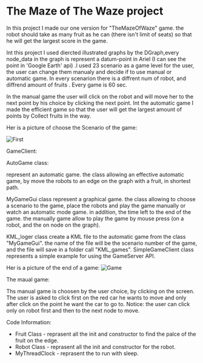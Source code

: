 # The Maze of The Waze project

In this project I made our one version for "TheMazeOfWaze" game. the robot should take as many fruit as he can (there isn't limit of seats) so that he will get the largest score in the game.

Int this project I used diercted illustrated graphs by the DGraph,every node_data in the graph is represent a datum-point in Ariel (I can see the point in 'Google Earth' api) .I used 23 scenario as a game level for the user, the user can change them manualy and decide if to use manual or automatic game. In every scenarion there is a diffrent num of robot, and diffrend amount of fruits . Every game is 60 sec.

In the manual game the user will click on the robot and will move her to the next point by his choice by clicking the next point. Int the automatic game I made the efficient game so that the user will get the largest amount of points by Collect fruits in the way.

Her is a picture of choose the Scenario of the game:

![First](https://user-images.githubusercontent.com/57295881/72775177-093a8a80-3c16-11ea-9dbc-f4b1178ed92e.PNG)

GameClient:

AutoGame class:

represent an automatic game. the class allowing an effective automatic game, by move the robots to an edge on the graph with a fruit, in shortest path.

MyGameGui class represent a graphical game. the class allowing to choose a scenario to the game, place the robots and play the game manually or watch an automatic mode game. in addition, the time left to the end of the game. the manually game allow to play the game by mouse press (on a robot, and the on node on the graph).

KML_loger class create a KML file to the automatic game from the class "MyGameGui". the name of the file will be the scenario number of the game, and the file will save in a folder call "KML_games". SimpleGameClient class represents a simple example for using the GameServer API.

Her is a picture of the end of a game:
![Game](https://user-images.githubusercontent.com/57295881/72775306-86fe9600-3c16-11ea-9a9e-2e473d57d538.PNG)

The maual game:

Ths manual game is choosen by the user choice, by clicking on the screen. The user is asked to click first on the red car he wants to move and only after click on the point he want the car to go to.
Notice: the user can click only on robot first and then to the next node to move.

Code Information:
* Fruit Class - reprasent all the init and constructor to find the palce of the fruit on the edge.
* Robot Class - reprasent all the init and constructor for the robot.
* MyThreadClock - reprasent the to run with sleep.

